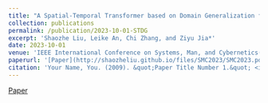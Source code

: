 ```yaml
---
title: "A Spatial-Temporal Transformer based on Domain Generalization for Motor Imagery Classification"
collection: publications
permalink: /publication/2023-10-01-STDG
excerpt: 'Shaozhe Liu, Leike An, Chi Zhang, and Ziyu Jia*'
date: 2023-10-01
venue: 'IEEE International Conference on Systems, Man, and Cybernetics(<span style=" color: red;">SMC, CCF-C</span>)'
paperurl: '[Paper](http://shaozheliu.github.io/files/SMC2023/SMC2023.pdf)'
citation: 'Your Name, You. (2009). &quot;Paper Title Number 1.&quot; <i>Journal 1</i>. 1(1).'
---
```


[Paper](http://shaozheliu.github.io/files/SMC2023/SMC2023.pdf)
